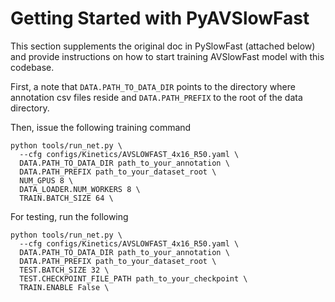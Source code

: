 # Getting Started with PyAVSlowFast

This section supplements the original doc in PySlowFast (attached below) and provide instructions on how to start training AVSlowFast model with this codebase. 

First, a note that `DATA.PATH_TO_DATA_DIR` points to the directory where annotation csv files reside and `DATA.PATH_PREFIX` to the root of the data directory. 

Then, issue the following training command
```
python tools/run_net.py \
  --cfg configs/Kinetics/AVSLOWFAST_4x16_R50.yaml \
  DATA.PATH_TO_DATA_DIR path_to_your_annotation \  
  DATA.PATH_PREFIX path_to_your_dataset_root \ 
  NUM_GPUS 8 \
  DATA_LOADER.NUM_WORKERS 8 \
  TRAIN.BATCH_SIZE 64 \
```

For testing, run the following
```
python tools/run_net.py \
  --cfg configs/Kinetics/AVSLOWFAST_4x16_R50.yaml \
  DATA.PATH_TO_DATA_DIR path_to_your_annotation \  
  DATA.PATH_PREFIX path_to_your_dataset_root \ 
  TEST.BATCH_SIZE 32 \
  TEST.CHECKPOINT_FILE_PATH path_to_your_checkpoint \
  TRAIN.ENABLE False \
```
